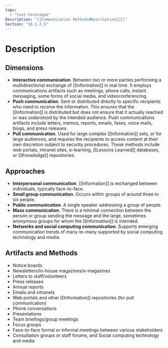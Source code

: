 ```yaml
---
tags:
  - "tool-technique"
Description: "[[Communication Methods#Description|📝]]"
Section: "10.1.2.5"
---
```

# Description
## Dimensions
- **Interactive communication**. Between two or more parties performing a multidirectional exchange of [[Information]] in real time. It employs communications artifacts such as meetings, phone calls, instant messaging, some forms of social media, and videoconferencing.
- **Push communication**. Sent or distributed directly to specific recipients who need to receive the information. This ensures that the [[Information]] is distributed but does not ensure that it actually reached or was understood by the intended audience. Push communications artifacts include letters, memos, reports, emails, faxes, voice mails, blogs, and press releases.
- **Pull communication**. Used for large complex [[Information]] sets, or for large audiences, and requires the recipients to access content at their own discretion subject to security procedures. These methods include web portals, intranet sites, e-learning, [[Lessons Learned]] databases, or [[Knowledge]] repositories.
## Approaches
- **Interpersonal communication**. [[Information]] is exchanged between individuals, typically face-to-face.
- **Small group communication**. Occurs within groups of around three to six people.
- **Public communication**. A single speaker addressing a group of people.
- **Mass communication**. There is a minimal connection between the person or group sending the message and the large, sometimes anonymous groups for whom the [[Information]] is intended.
- **Networks and social computing communication**. Supports emerging communication trends of many-to-many supported by social computing technology and media.
## Artifacts and Methods
- Notice boards
- Newsletters/in-house magazines/e-magazines
- Letters to staff/volunteers
- Press releases
- Annual reports
- Emails and intranets
- Web portals and other [[Information]] repositories (for pull communication)
- Phone conversations
- Presentations
- Team briefings/group meetings
- Focus groups
- Face-to-face formal or informal meetings between various stakeholders
- Consultation groups or staff forums, and Social computing technology and media